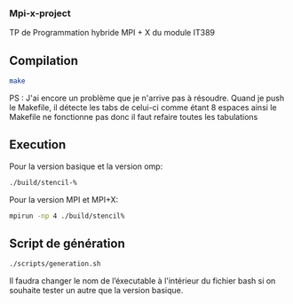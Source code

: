 ### Mpi-x-project
TP de Programmation hybride MPI + X du module IT389

## Compilation 

```sh
make
```
PS : J'ai encore un problème que je n'arrive pas à résoudre. Quand je push le Makefile, il détecte les tabs de celui-ci comme étant 8 espaces ainsi le Makefile ne fonctionne pas donc il faut refaire toutes les tabulations

## Execution
Pour la version basique et la version omp:
```sh
./build/stencil-%
```
Pour la version MPI et MPI+X:
```sh
mpirun -np 4 ./build/stencil%
```

## Script de génération 
```sh
./scripts/generation.sh
```
Il faudra changer le nom de l’éxecutable à l'intérieur du fichier bash si on souhaite tester un autre que la version basique.
